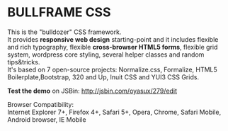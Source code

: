 <h1>BULLFRAME CSS</h1>

This is the "bulldozer" CSS framework.<br>
It provides <b>responsive web design</b> starting-point and it includes flexible and rich typography, flexible <b>cross-browser HTML5 forms</b>, flexible grid system, 
wordpress core styling, several helper classes and random tips&tricks.<br>
It's based on 7 open-source projects: Normalize.css, Formalize, HTML5 Boilerplate,Bootstrap, 320 and Up, Inuit CSS and YUI3 CSS Grids.

<b>Test the demo</b> on JSBin: http://jsbin.com/oyasux/279/edit

Browser Compatibility:<br>
Internet Explorer 7+, Firefox 4+, Safari 5+, Opera, Chrome, Safari Mobile, Android browser, IE Mobile
 
